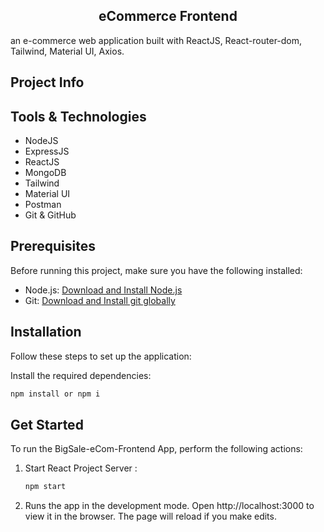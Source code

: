 <h2 align="center">
 eCommerce Frontend

</h2>
an e-commerce web application built with ReactJS, React-router-dom, Tailwind, Material UI, Axios.

## Project Info

## Tools & Technologies

- NodeJS
- ExpressJS
- ReactJS
- MongoDB
- Tailwind
- Material UI
- Postman
- Git & GitHub

## Prerequisites

Before running this project, make sure you have the following installed:

- Node.js: [Download and Install Node.js](https://nodejs.org/en/download "Node.js Download")
- Git: [Download and Install git globally](https://git-scm.com/ "git Download")

## Installation

Follow these steps to set up the application:


 Install the required dependencies:

   ```bash
   npm install or npm i
   ```


## Get Started

To run the BigSale-eCom-Frontend App, perform the following actions:

1. Start React Project Server :

   ```bash
   npm start
   ```
2. Runs the app in the development mode. Open http://localhost:3000 to view it in the browser. The page will reload if you make edits.


 

